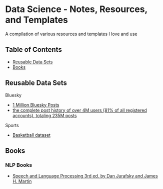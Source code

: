 # Data Science - Notes, Resources, and Templates

A compilation of various resources and templates I love and use

## Table of Contents
* [Reusable Data Sets](#reusable-data-sets)
* [Books](#books)

## Reusable Data Sets

Bluesky
* [1 Million Bluesky Posts](https://huggingface.co/datasets/noteuclaise/bluesky_1M_metaposts)
* [the complete post history of over 4M users (81% of all registered accounts), totaling 235M posts](https://zenodo.org/records/11082879)

Sports
* [Basketball dataset](https://www.kaggle.com/datasets/wyattowalsh/basketball?resource=download)

## Books

### NLP Books
* [Speech and Language Processing 3rd ed. by Dan Jurafsky and James H. Martin](https://web.stanford.edu/~jurafsky/slp3/)

